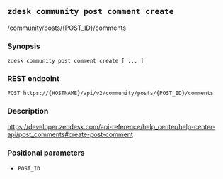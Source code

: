 ## `zdesk community post comment create`

/community/posts/{POST_ID}/comments

### Synopsis

    zdesk community post comment create [ ... ]

### REST endpoint

    POST https://{HOSTNAME}/api/v2/community/posts/{POST_ID}/comments

### Description

https://developer.zendesk.com/api-reference/help_center/help-center-api/post_comments#create-post-comment

### Positional parameters

* `POST_ID`

